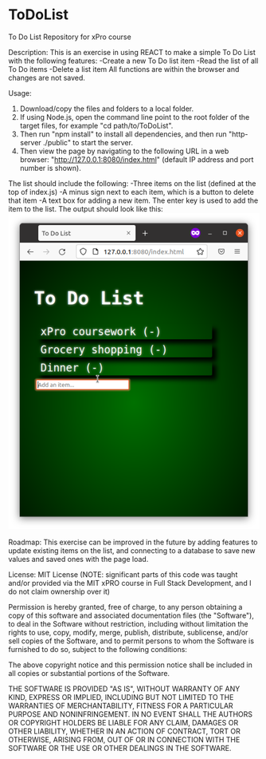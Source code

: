 # ToDoList
To Do List Repository for xPro course

Description: This is an exercise in using REACT to make a simple To Do List with the following features:
-Create a new To Do list item
-Read the list of all To Do items
-Delete a list item
All functions are within the browser and changes are not saved.

Usage: 
1. Download/copy the files and folders to a local folder. 
2. If using Node.js, open the command line point to the root folder of the target files, for example "cd path/to/ToDoList". 
3. Then run "npm install" to install all dependencies, and then run "http-server ./public" to start the server. 
4. Then view the page by navigating to the following URL in a web browser: "http://127.0.0.1:8080/index.html" (default IP address and port number is shown). 

The list should include the following:
-Three items on the list (defined at the top of index.js)
-A minus sign next to each item, which is a button to delete that item
-A text box for adding a new item. The enter key is used to add the item to the list.
The output should look like this:
<br/>
<img src="./todolist.png" />

Roadmap: This exercise can be improved in the future by adding features to update existing items on the list, and connecting to a database to save new values and saved ones with the page load.

License: MIT License (NOTE: significant parts of this code was taught and/or provided via the MIT xPRO course in Full Stack Development, and I do not claim ownership over it)

Permission is hereby granted, free of charge, to any person obtaining a copy
of this software and associated documentation files (the "Software"), to deal
in the Software without restriction, including without limitation the rights
to use, copy, modify, merge, publish, distribute, sublicense, and/or sell
copies of the Software, and to permit persons to whom the Software is
furnished to do so, subject to the following conditions:

The above copyright notice and this permission notice shall be included in all
copies or substantial portions of the Software.

THE SOFTWARE IS PROVIDED "AS IS", WITHOUT WARRANTY OF ANY KIND, EXPRESS OR
IMPLIED, INCLUDING BUT NOT LIMITED TO THE WARRANTIES OF MERCHANTABILITY,
FITNESS FOR A PARTICULAR PURPOSE AND NONINFRINGEMENT. IN NO EVENT SHALL THE
AUTHORS OR COPYRIGHT HOLDERS BE LIABLE FOR ANY CLAIM, DAMAGES OR OTHER
LIABILITY, WHETHER IN AN ACTION OF CONTRACT, TORT OR OTHERWISE, ARISING FROM,
OUT OF OR IN CONNECTION WITH THE SOFTWARE OR THE USE OR OTHER DEALINGS IN THE
SOFTWARE.
